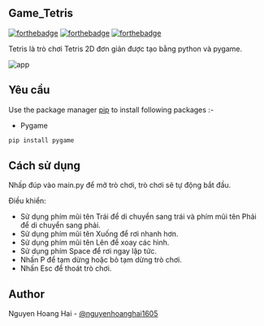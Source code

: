 ## Game_Tetris

[![forthebadge](https://forthebadge.com/images/badges/built-with-love.svg)](https://forthebadge.com)
[![forthebadge](https://forthebadge.com/images/badges/built-with-swag.svg)](https://forthebadge.com)
[![forthebadge](https://forthebadge.com/images/badges/made-with-python.svg)](https://forthebadge.com)

Tetris là trò chơi Tetris 2D đơn giản được tạo bằng python và pygame.

![app](https://github.com/user-attachments/assets/43b04fbb-6cf7-4052-8911-61a837966d03)


## Yêu cầu

Use the package manager [pip](https://pip.pypa.io/en/stable/) to install following packages :-
* Pygame

```bash
pip install pygame
```

## Cách sử dụng

Nhấp đúp vào main.py để mở trò chơi, trò chơi sẽ tự động bắt đầu.

Điều khiển:
* Sử dụng phím mũi tên Trái để di chuyển sang trái và phím mũi tên Phải để di chuyển sang phải.
* Sử dụng phím mũi tên Xuống để rơi nhanh hơn.
* Sử dụng phím mũi tên Lên để xoay các hình.
* Sử dụng phím Space để rơi ngay lập tức.
* Nhấn P để tạm dừng hoặc bỏ tạm dừng trò chơi.
* Nhấn Esc để thoát trò chơi.


## Author
Nguyen Hoang Hai - [@nguyenhoanghai1605](https://github.com/nguyenhoanghai1605)
